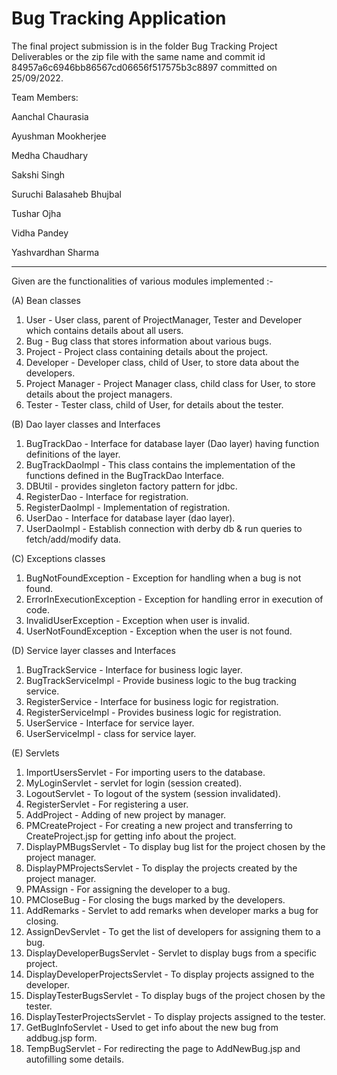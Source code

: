 # Bug Tracking Application


The final project submission is in the folder Bug Tracking Project Deliverables or the zip file with the same name and commit id  84957a6c6946bb86567cd06656f517575b3c8897 committed on 25/09/2022. 

Team Members:

Aanchal Chaurasia

Ayushman Mookherjee

Medha Chaudhary

Sakshi Singh

Suruchi Balasaheb Bhujbal

Tushar Ojha

Vidha Pandey

Yashvardhan Sharma

----------------------------------------------------------

Given are the functionalities of various modules implemented :-

(A) Bean classes

1. User - User class, parent of ProjectManager, Tester and Developer which contains details about all users.
2. Bug - Bug class that stores information about various bugs.
3. Project - Project class containing details about the project.
4. Developer - Developer class, child of User, to store data about the developers.
5. Project Manager - Project Manager class, child class for User, to store details about the project managers.
6. Tester - Tester class, child of User, for details about the tester.


(B) Dao layer classes and Interfaces

1. BugTrackDao - Interface for database layer (Dao layer) having function definitions of the layer.
2. BugTrackDaoImpl - This class contains the implementation of the functions defined in the BugTrackDao Interface.
3. DBUtil - provides singleton factory pattern for jdbc.
4. RegisterDao - Interface for registration.
5. RegisterDaoImpl - Implementation of registration.
6. UserDao - Interface for database layer (dao layer).
7. UserDaoImpl - Establish connection with derby db & run queries to fetch/add/modify data.

(C) Exceptions classes

1. BugNotFoundException - Exception for handling when a bug is not found.
2. ErrorInExecutionException - Exception for handling error in execution of code.
3. InvalidUserException - Exception when user is invalid.
4. UserNotFoundException - Exception when the user is not found.

(D) Service layer classes and Interfaces

1. BugTrackService - Interface for business logic layer.
2. BugTrackServiceImpl - Provide business logic to the bug tracking service.
3. RegisterService - Interface for business logic for registration.
4. RegisterServiceImpl - Provides business logic for registration.
5. UserService - Interface for service layer.
6. UserServiceImpl - class for service layer.

(E) Servlets

1. ImportUsersServlet - For importing users to the database.
2. MyLoginServlet - servlet for login (session created).
3. LogoutServlet - To logout of the system (session invalidated).
4. RegisterServlet - For registering a user.
5. AddProject - Adding of new project by manager.
6. PMCreateProject - For creating a new project and transferring to CreateProject.jsp for getting info about the project.
7. DisplayPMBugsServlet - To display bug list for the project chosen by the project manager.
8. DisplayPMProjectsServlet - To display the projects created by the project manager.
9. PMAssign - For assigning the developer to a bug.
10. PMCloseBug - For closing the bugs marked by the developers.
11. AddRemarks - Servlet to add remarks when developer marks a bug for closing.
12. AssignDevServlet - To get the list of developers for assigning them to a bug.
13. DisplayDeveloperBugsServlet - Servlet to display bugs from a specific project.
14. DisplayDeveloperProjectsServlet - To display projects assigned to the developer.
15. DisplayTesterBugsServlet - To display bugs of the project chosen by the tester.
16. DisplayTesterProjectsServlet - To display projects assigned to the tester.
17. GetBugInfoServlet - Used to get info about the new bug from addbug.jsp form.
18. TempBugServlet - For redirecting the page to AddNewBug.jsp and autofilling some details.
